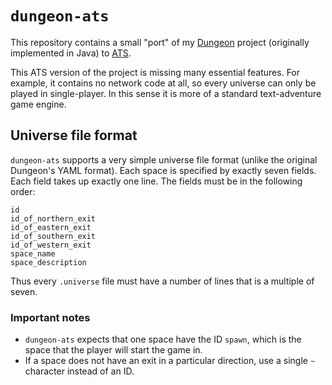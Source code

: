 # `dungeon-ats`

This repository contains a small "port" of my [Dungeon][dun] project
(originally implemented in Java) to [ATS][ats].

This ATS version of the project is missing many essential features.
For example, it contains no network code at all, so every universe
can only be played in single-player. In this sense it is more of a
standard text-adventure game engine.

## Universe file format

`dungeon-ats` supports a very simple universe file format (unlike
the original Dungeon's YAML format). Each space is specified by
exactly seven fields. Each field takes up exactly one line.
The fields must be in the following order:

    id
    id_of_northern_exit
    id_of_eastern_exit
    id_of_southern_exit
    id_of_western_exit
    space_name
    space_description

Thus every `.universe` file must have a number of lines that is
a multiple of seven.

### Important notes

*   `dungeon-ats` expects that one space have the ID `spawn`,
    which is the space that the player will start the game in.
*   If a space does not have an exit in a particular direction,
    use a single `~` character instead of an ID.


[dun]: https://github.com/abreen/Dungeon
[ats]: http://www.ats-lang.org
